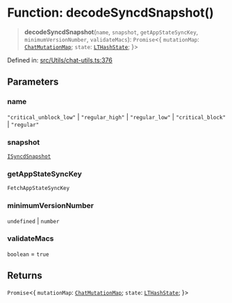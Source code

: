 # Function: decodeSyncdSnapshot()

> **decodeSyncdSnapshot**(`name`, `snapshot`, `getAppStateSyncKey`, `minimumVersionNumber`, `validateMacs`): `Promise`\<\{ `mutationMap`: [`ChatMutationMap`](../type-aliases/ChatMutationMap.md); `state`: [`LTHashState`](../type-aliases/LTHashState.md); \}\>

Defined in: [src/Utils/chat-utils.ts:376](https://github.com/Fokusdotid/bail/blob/0fe6346a5ff68a74eb71890335c982b44e2da604/src/Utils/chat-utils.ts#L376)

## Parameters

### name

`"critical_unblock_low"` | `"regular_high"` | `"regular_low"` | `"critical_block"` | `"regular"`

### snapshot

[`ISyncdSnapshot`](../namespaces/proto/interfaces/ISyncdSnapshot.md)

### getAppStateSyncKey

`FetchAppStateSyncKey`

### minimumVersionNumber

`undefined` | `number`

### validateMacs

`boolean` = `true`

## Returns

`Promise`\<\{ `mutationMap`: [`ChatMutationMap`](../type-aliases/ChatMutationMap.md); `state`: [`LTHashState`](../type-aliases/LTHashState.md); \}\>
